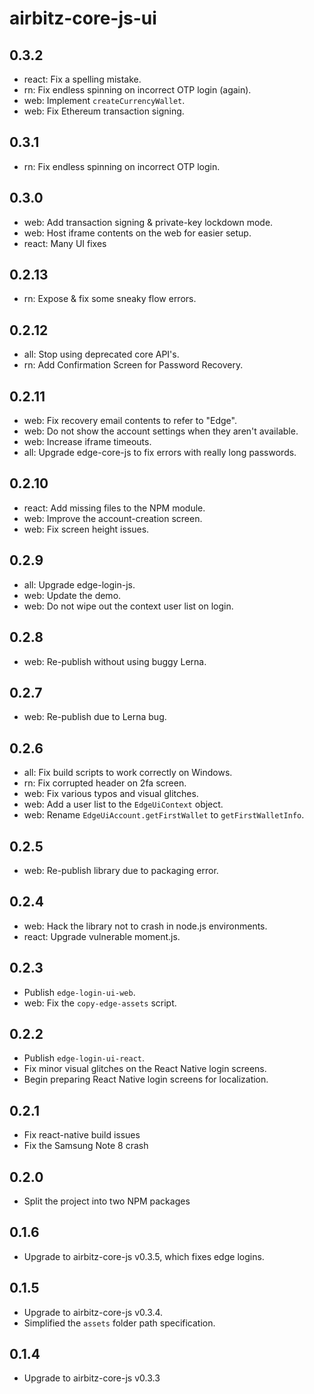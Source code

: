 # airbitz-core-js-ui

## 0.3.2

* react: Fix a spelling mistake.
* rn: Fix endless spinning on incorrect OTP login (again).
* web: Implement `createCurrencyWallet`.
* web: Fix Ethereum transaction signing.

## 0.3.1

* rn: Fix endless spinning on incorrect OTP login.

## 0.3.0

* web: Add transaction signing & private-key lockdown mode.
* web: Host iframe contents on the web for easier setup.
* react: Many UI fixes

## 0.2.13

* rn: Expose & fix some sneaky flow errors.

## 0.2.12

* all: Stop using deprecated core API's.
* rn: Add Confirmation Screen for Password Recovery.

## 0.2.11

* web: Fix recovery email contents to refer to "Edge".
* web: Do not show the account settings when they aren't available.
* web: Increase iframe timeouts.
* all: Upgrade edge-core-js to fix errors with really long passwords.

## 0.2.10

* react: Add missing files to the NPM module.
* web: Improve the account-creation screen.
* web: Fix screen height issues.

## 0.2.9

* all: Upgrade edge-login-js.
* web: Update the demo.
* web: Do not wipe out the context user list on login.

## 0.2.8

* web: Re-publish without using buggy Lerna.

## 0.2.7

* web: Re-publish due to Lerna bug.

## 0.2.6

* all: Fix build scripts to work correctly on Windows.
* rn: Fix corrupted header on 2fa screen.
* web: Fix various typos and visual glitches.
* web: Add a user list to the `EdgeUiContext` object.
* web: Rename `EdgeUiAccount.getFirstWallet` to `getFirstWalletInfo`.

## 0.2.5

* web: Re-publish library due to packaging error.

## 0.2.4

* web: Hack the library not to crash in node.js environments.
* react: Upgrade vulnerable moment.js.

## 0.2.3

* Publish `edge-login-ui-web`.
* web: Fix the `copy-edge-assets` script.

## 0.2.2

* Publish `edge-login-ui-react`.
* Fix minor visual glitches on the React Native login screens.
* Begin preparing React Native login screens for localization.

## 0.2.1

* Fix react-native build issues
* Fix the Samsung Note 8 crash

## 0.2.0

* Split the project into two NPM packages

## 0.1.6

* Upgrade to airbitz-core-js v0.3.5, which fixes edge logins.

## 0.1.5

* Upgrade to airbitz-core-js v0.3.4.
* Simplified the `assets` folder path specification.

## 0.1.4

* Upgrade to airbitz-core-js v0.3.3
